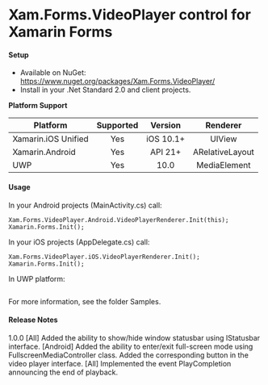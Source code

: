# Xam.Forms.VideoPlayer control for Xamarin Forms

#### Setup
* Available on NuGet: https://www.nuget.org/packages/Xam.Forms.VideoPlayer/ 
* Install in your .Net Standard 2.0 and client projects.

**Platform Support**

|Platform|Supported|Version|Renderer|
| ------------------- | :-----------: | :-----------: | :------------------: |
|Xamarin.iOS Unified|Yes|iOS 10.1+|UIView|
|Xamarin.Android|Yes|API 21+|ARelativeLayout|
|UWP|Yes|10.0|MediaElement|

#### Usage

In your Android projects (MainActivity.cs) call:

```
Xam.Forms.VideoPlayer.Android.VideoPlayerRenderer.Init(this);
Xamarin.Forms.Init();
```

In your iOS projects (AppDelegate.cs) call:

```
Xam.Forms.VideoPlayer.iOS.VideoPlayerRenderer.Init();
Xamarin.Forms.Init();
```

In UWP platform:

```
```

For more information, see the folder Samples.

#### Release Notes

1.0.0
[All] Added the ability to show/hide window statusbar  using IStatusbar interface.
[Android] Added the ability to enter/exit full-screen mode using FullscreenMediaController class. Added the corresponding button in the video player interface.
[All] Implemented the event PlayCompletion announcing the end of playback.